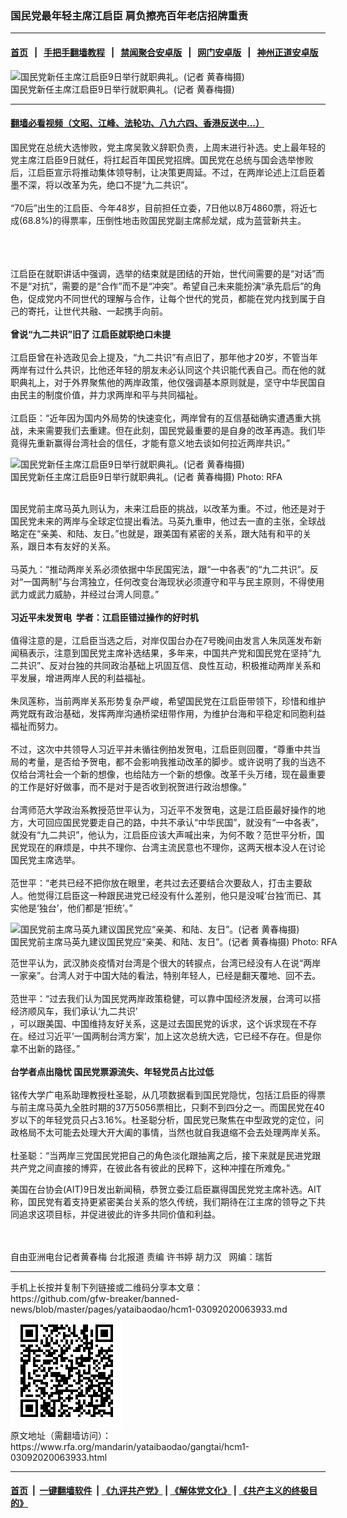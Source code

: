 ### 国民党最年轻主席江启臣 肩负擦亮百年老店招牌重责
------------------------

#### [首页](https://github.com/gfw-breaker/banned-news/blob/master/README.md) &nbsp;&nbsp;|&nbsp;&nbsp; [手把手翻墙教程](https://github.com/gfw-breaker/guides/wiki) &nbsp;&nbsp;|&nbsp;&nbsp; [禁闻聚合安卓版](https://github.com/gfw-breaker/bn-android) &nbsp;&nbsp;|&nbsp;&nbsp; [网门安卓版](https://github.com/oGate2/oGate) &nbsp;&nbsp;|&nbsp;&nbsp; [神州正道安卓版](https://github.com/SzzdOgate/update) 



<div id="headerimg">
 <img alt="国民党新任主席江启臣9日举行就职典礼。(记者 黄春梅摄)" src="https://www.rfa.org/mandarin/yataibaodao/gangtai/hcm1-03092020063933.html/1.jpg/@@images/75aa6b9e-1e0f-47da-9634-f154296bf91e.jpeg" title="国民党新任主席江启臣9日举行就职典礼。(记者 黄春梅摄)"/>
 <div id="headerimgcontents">
  <div id="headerimgcaption">
   <span>
    国民党新任主席江启臣9日举行就职典礼。(记者 黄春梅摄)
   </span>
   <!-- zoomattribute -->
  </div>
  <!-- headerimgcaption -->
 </div>
 <!-- headerimagecontents -->
</div>

<hr/>


#### [翻墙必看视频（文昭、江峰、法轮功、八九六四、香港反送中...）](https://github.com/gfw-breaker/banned-news/blob/master/pages/link3.md)

<div id="storytext">
 <div>
  <div class="slot_header">
  </div>
 </div>
 <p>
  国民党在总统大选惨败，党主席吴敦义辞职负责，上周末进行补选。史上最年轻的党主席江启臣9日就任，将扛起百年国民党招牌。国民党在总统与国会选举惨败后，江启臣宣示将推动集体领导制，让决策更周延。不过，在两岸论述上江启臣着墨不深，将以改革为先，绝口不提“九二共识”。
  <br/>
  <br/>
  “70后”出生的江启臣、今年48岁，目前担任立委，7日他以8万4860票，将近七成(68.8%)的得票率，压倒性地击败国民党副主席郝龙斌，成为蓝营新共主。
  <br/>
  <br/>
 </p>
 <p>
  <br/>
  <br/>
  江启臣在就职讲话中强调，选举的结束就是团结的开始，世代间需要的是“对话”而不是“对抗”，需要的是“合作”而不是“冲突”。希望自己未来能扮演“承先启后”的角色，促成党内不同世代的理解与合作，让每个世代的党员，都能在党内找到属于自己的寄托，让世代共融、一起携手向前。
  <br/>
  <br/>
  <b>
   曾说“九二共识”旧了 江启臣就职绝口未提
  </b>
  <br/>
  <br/>
  江启臣曾在补选政见会上提及，“九二共识”有点旧了，那年他才20岁，不管当年两岸有过什么共识，比他还年轻的朋友未必认同这个共识能代表自己。而在他的就职典礼上，对于外界聚焦他的两岸政策，他仅强调基本原则就是，坚守中华民国自由民主的制度价值，并力求两岸和平与共同福祉。
  <br/>
  <br/>
  江启臣：“近年因为国内外局势的快速变化，两岸曾有的互信基础确实遭遇重大挑战，未来需要我们去重建。但在此刻，国民党最重要的是自身的改革再造。我们毕竟得先重新赢得台湾社会的信任，才能有意义地去谈如何拉近两岸共识。”
 </p>
 <p>
 </p>
 <p>
  <div class="image-inline captioned" style="width:640px;">
   <div style="width:640px;">
    <img alt="国民党新任主席江启臣9日举行就职典礼。(记者 黄春梅摄)" src="https://www.rfa.org/mandarin/yataibaodao/gangtai/hcm1-03092020063933.html/2.jpg" title="国民党新任主席江启臣9日举行就职典礼。(记者 黄春梅摄)"/>
   </div>
   <div class="image-caption">
    <span style="width:640px;">
     国民党新任主席江启臣9日举行就职典礼。(记者 黄春梅摄)
    </span>
    <span class="copyright">
     Photo: RFA
    </span>
   </div>
  </div>
 </p>
 <p>
  <br/>
  国民党前主席马英九则认为，未来江启臣的挑战，以改革为重。不过，他还是对于国民党未来的两岸与全球定位提出看法。马英九重申，他过去一直的主张，全球战略定在“亲美、和陆、友日。”也就是，跟美国有紧密的关系，跟大陆有和平的关系，跟日本有友好的关系。
  <br/>
  <br/>
  马英九：“推动两岸关系必须依据中华民国宪法，跟“一中各表”的“九二共识”。反对“一国两制”与台湾独立，任何改变台海现状必须遵守和平与民主原则，不得使用武力或武力威胁，并经过台湾人同意。”
  <br/>
  <br/>
  <b>
   习近平未发贺电  学者：江启臣错过操作的好时机
  </b>
  <br/>
  <br/>
  值得注意的是，江启臣当选之后，对岸仅国台办在7号晚间由发言人朱凤莲发布新闻稿表示，注意到国民党主席补选结果，多年来，中国共产党和国民党在坚持“九二共识”、反对台独的共同政治基础上巩固互信、良性互动，积极推动两岸关系和平发展，增进两岸人民的利益福祉。
  <br/>
  <br/>
  朱凤莲称，当前两岸关系形势复杂严峻，希望国民党在江启臣带领下，珍惜和维护两党既有政治基础，发挥两岸沟通桥梁纽带作用，为维护台海和平稳定和同胞利益福祉而努力。
  <br/>
  <br/>
  不过，这次中共领导人习近平并未循往例拍发贺电，江启臣则回覆，“尊重中共当局的考量，是否给予贺电，都不会影响我推动改革的脚步。或许说明了我的当选不仅给台湾社会一个新的想像，也给陆方一个新的想像。改革千头万绪，现在最重要的工作是好好做事，而不是对于是否收到祝贺进行政治想像。”
  <br/>
  <br/>
  台湾师范大学政治系教授范世平认为，习近平不发贺电，这是江启臣最好操作的地方，大可回应国民党要走自己的路，中共不承认“中华民国”，就没有“一中各表”，就没有“九二共识”，他认为，江启臣应该大声喊出来，为何不敢？范世平分析，国民党现在的麻烦是，中共不理你、台湾主流民意也不理你，这两天根本没人在讨论国民党主席选举。
  <br/>
  <br/>
  范世平：“老共已经不把你放在眼里，老共过去还要结合次要敌人，打击主要敌人。他觉得江启臣这一种跟民进党已经没有什么差别，他只是没喊’台独’而已、其实他是‘独台’，他们都是‘拒统’。”
 </p>
 <p>
 </p>
 <p>
  <div class="image-inline captioned" style="width:640px;">
   <div style="width:640px;">
    <img alt="国民党前主席马英九建议国民党应“亲美、和陆、友日”。(记者 黄春梅摄)" src="https://www.rfa.org/mandarin/yataibaodao/gangtai/hcm1-03092020063933.html/3.jpg" title="国民党前主席马英九建议国民党应“亲美、和陆、友日”。(记者 黄春梅摄)"/>
   </div>
   <div class="image-caption">
    <span style="width:640px;">
     国民党前主席马英九建议国民党应“亲美、和陆、友日”。(记者 黄春梅摄)
    </span>
    <span class="copyright">
     Photo: RFA
    </span>
   </div>
  </div>
 </p>
 <p>
  范世平认为，武汉肺炎疫情对台湾是个很大的转捩点，台湾已经没有人在说“两岸一家亲”。台湾人对于中国大陆的看法，特别年轻人，已经是翻天覆地、回不去。
  <br/>
  <br/>
  范世平：“过去我们认为国民党两岸政策稳健，可以靠中国经济发展，台湾可以搭经济顺风车，我们承认‘九二共识’
  <br/>
  ，可以跟美国、中国维持友好关系，这是过去国民党的诉求，这个诉求现在不存在。经过习近平’一国两制台湾方案’，加上这次总统大选，它已经不存在。但是你拿不出新的路径。”
  <br/>
  <br/>
  <b>
   台学者点出隐忧 国民党票源流失、年轻党员占比过低
  </b>
  <br/>
  <br/>
  铭传大学广电系助理教授杜圣聪，从几项数据看到国民党隐忧，包括江启臣的得票与前主席马英九全胜时期的37万5056票相比，只剩不到四分之一。而国民党在40岁以下的年轻党员只占3.16%。杜圣聪分析，国民党已聚焦在中型政党的定位，问政格局不太可能去处理大开大阖的事情，当然也就自我退缩不会去处理两岸关系。
  <br/>
  <br/>
  杜圣聪：“当两岸三党国民党把自己的角色淡化跟抽离之后，接下来就是民进党跟共产党之间直接的博弈，在彼此各有彼此的民粹下，这种冲撞在所难免。”
 </p>
 <p>
  美国在台协会(AIT)9日发出新闻稿，恭贺立委江启臣赢得国民党党主席补选。AIT称，国民党有着支持更紧密美台关系的悠久传统，我们期待在江主席的领导之下共同追求这项目标，并促进彼此的许多共同价值和利益。
 </p>
 <p>
  <br/>
  <br/>
  自由亚洲电台记者黄春梅 台北报道 责编 许书婷 胡力汉   网编：瑞哲
 </p>
</div>

<hr/>
手机上长按并复制下列链接或二维码分享本文章：<br/>
https://github.com/gfw-breaker/banned-news/blob/master/pages/yataibaodao/hcm1-03092020063933.md <br/>
<a href='https://github.com/gfw-breaker/banned-news/blob/master/pages/yataibaodao/hcm1-03092020063933.md'><img src='https://github.com/gfw-breaker/banned-news/blob/master/pages/yataibaodao/hcm1-03092020063933.md.png'/></a> <br/>
原文地址（需翻墙访问）：https://www.rfa.org/mandarin/yataibaodao/gangtai/hcm1-03092020063933.html


------------------------
#### [首页](https://github.com/gfw-breaker/banned-news/blob/master/README.md) &nbsp;|&nbsp; [一键翻墙软件](https://github.com/gfw-breaker/nogfw/blob/master/README.md) &nbsp;| [《九评共产党》](https://github.com/gfw-breaker/9ping.md/blob/master/README.md#九评之一评共产党是什么) | [《解体党文化》](https://github.com/gfw-breaker/jtdwh.md/blob/master/README.md) | [《共产主义的终极目的》](https://github.com/gfw-breaker/gczydzjmd.md/blob/master/README.md)


<img src='http://gfw-breaker.win/banned-news/pages/yataibaodao/hcm1-03092020063933.md' width='0px' height='0px'/>